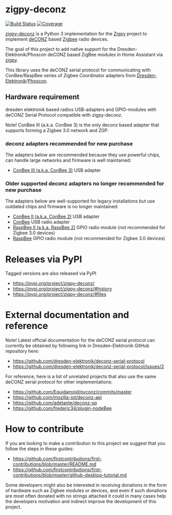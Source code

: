 # zigpy-deconz

[![Build Status](https://travis-ci.org/zigpy/zigpy-deconz.svg?branch=master)](https://travis-ci.org/zigpy/zigpy-deconz)
[![Coverage](https://coveralls.io/repos/github/zigpy/zigpy-deconz/badge.svg?branch=master)](https://coveralls.io/github/zigpy/zigpy-deconz?branch=master)

[zigpy-deconz](https://github.com/zigpy/zigpy-deconz) is a Python 3 implementation for the [Zigpy](https://github.com/zigpy/) project to implement [deCONZ](https://www.dresden-elektronik.de/funktechnik/products/software/pc/deconz/) based [Zigbee](https://www.zigbee.org) radio devices.

The goal of this project to add native support for the Dresden-Elektronik/Phoscon deCONZ based ZigBee modules in Home Assistant via [zigpy](https://github.com/zigpy/).

This library uses the deCONZ serial protocol for communicating with ConBee/RaspBee series of Zigbee Coordinator adapters from [Dresden-Elektronik](https://github.com/dresden-elektronik/)/[Phoscon](https://phoscon.de).

## Hardware requirement

dresden elektronik based radios USB-adapters and GPIO-modules with deCONZ Serial Protocol compatible with zigpy-deconz.

Note! ConBee III (a.k.a. ConBee 3) is the only deconz based adapter that supports forming a Zigbee 3.0 network and ZGP.

### deconz adapters recommended for new purchase

The adapters below are recommended because they use powerful chips, can handle large networks and firmware is well maintained:

- [ConBee III (a.k.a. ConBee 3)](https://phoscon.de/en/conbee3) USB adapter

### Older supported deconz adapters no longer recommended for new purchase

The adapters below are well-supported for legacy installations but use outdated chips and firmware is no longer maintained:

- [ConBee II (a.k.a. ConBee 2)](https://phoscon.de/en/conbee2) USB adapter
- [ConBee](https://phoscon.de/en/conbee) USB radio adapter
- [RaspBee II (a.k.a. RaspBee 2)](https://phoscon.de/en/raspbee2) GPIO radio module (not recommended for Zigbee 3.0 devices)
- [RaspBee](https://phoscon.de/en/raspbee) GPIO radio module (not recommended for Zigbee 3.0 devices)

# Releases via PyPI

Tagged versions are also released via PyPI

- https://pypi.org/project/zigpy-deconz/
- https://pypi.org/project/zigpy-deconz/#history
- https://pypi.org/project/zigpy-deconz/#files

# External documentation and reference

Note! Latest official documentation for the deCONZ serial protocol can currently be obtained by following link in Dresden-Elektronik GitHub repository here:

- https://github.com/dresden-elektronik/deconz-serial-protocol
- https://github.com/dresden-elektronik/deconz-serial-protocol/issues/2

For reference, here is a list of unrelated projects that also use the same deCONZ serial protocol for other implementations:

- https://github.com/Equidamoid/pyconz/commits/master
- https://github.com/mozilla-iot/deconz-api
- https://github.com/adetante/deconz-sp
- https://github.com/frederic34/plugin-nodeBee

# How to contribute

If you are looking to make a contribution to this project we suggest that you follow the steps in these guides:

- https://github.com/firstcontributions/first-contributions/blob/master/README.md
- https://github.com/firstcontributions/first-contributions/blob/master/github-desktop-tutorial.md

Some developers might also be interested in receiving donations in the form of hardware such as Zigbee modules or devices, and even if such donations are most often donated with no strings attached it could in many cases help the developers motivation and indirect improve the development of this project.
